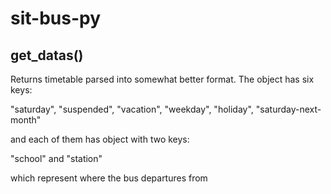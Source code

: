 # sit-bus-py

## get_datas()
Returns timetable parsed into somewhat better format. The object has six keys:

"saturday", "suspended", "vacation", "weekday", "holiday", "saturday-next-month"

and each of them has object with two keys:

"school" and "station"

which represent where the bus departures from

